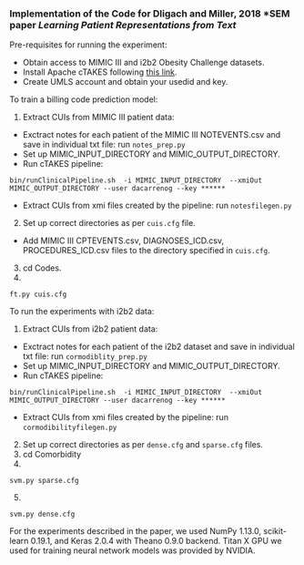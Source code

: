 ### Implementation of the Code for Dligach and Miller, 2018 *SEM paper *Learning Patient Representations from Text*

Pre-requisites for running the experiment:

* Obtain access to MIMIC III and i2b2 Obesity Challenge datasets.
* Install Apache cTAKES following [this link](https://cwiki.apache.org/confluence/display/CTAKES/cTAKES+4.0+User+Install+Guide#cTAKES4.0UserInstallGuide-InstallcTAKES).
* Create UMLS account and obtain your usedid and key.

To train a billing code prediction model:

1. Extract CUIs from MIMIC III patient data:

* Exctract notes for each patient of the MIMIC III NOTEVENTS.csv and save in individual txt file: run `notes_prep.py`
* Set up MIMIC_INPUT_DIRECTORY and MIMIC_OUTPUT_DIRECTORY.
* Run cTAKES pipeline:
```shell script
bin/runClinicalPipeline.sh  -i MIMIC_INPUT_DIRECTORY  --xmiOut MIMIC_OUTPUT_DIRECTORY --user dacarrenog --key ******
```
* Extract CUIs from xmi files created by the pipeline: run `notesfilegen.py`
2. Set up correct directories as per `cuis.cfg` file.
* Add MIMIC III CPTEVENTS.csv, DIAGNOSES_ICD.csv, PROCEDURES_ICD.csv files to the directory specified in `cuis.cfg`.
3. cd Codes.
4. 
```shell script
ft.py cuis.cfg
```

To run the experiments with i2b2 data:

1. Extract CUIs from i2b2 patient data:

* Exctract notes for each patient of the i2b2 dataset and save in individual txt file: run `cormodiblity_prep.py`
* Set up MIMIC_INPUT_DIRECTORY and MIMIC_OUTPUT_DIRECTORY.
* Run cTAKES pipeline:
```shell script
bin/runClinicalPipeline.sh  -i MIMIC_INPUT_DIRECTORY  --xmiOut MIMIC_OUTPUT_DIRECTORY --user dacarrenog --key ******
```
* Extract CUIs from xmi files created by the pipeline: run `cormodibilityfilegen.py`
2. Set up correct directories as per `dense.cfg`  and `sparse.cfg` files.
3. cd Comorbidity
4. 
```shell script
svm.py sparse.cfg
```
5. 
```shell script
svm.py dense.cfg
```

For the experiments described in the paper, we used NumPy 1.13.0, scikit-learn 0.19.1, and Keras 2.0.4 with Theano 0.9.0 backend. Titan X GPU we used for training neural network models was provided by NVIDIA.